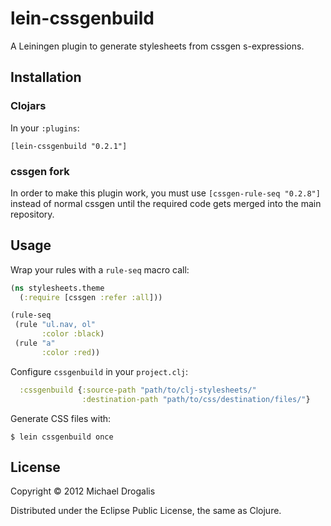 # lein-cssgenbuild

A Leiningen plugin to generate stylesheets from cssgen s-expressions.

## Installation

### Clojars

In your `:plugins`:

    [lein-cssgenbuild "0.2.1"]

### cssgen fork

In order to make this plugin work, you must use `[cssgen-rule-seq "0.2.8"]` instead of normal cssgen until the required code gets merged into the main repository.

## Usage

Wrap your rules with a `rule-seq` macro call:

```clojure
(ns stylesheets.theme
  (:require [cssgen :refer :all]))

(rule-seq
 (rule "ul.nav, ol"
       :color :black)
 (rule "a"
       :color :red))
```

Configure `cssgenbuild` in your `project.clj`:

```clojure
  :cssgenbuild {:source-path "path/to/clj-stylesheets/"
                :destination-path "path/to/css/destination/files/"}
```

Generate CSS files with:

    $ lein cssgenbuild once

## License

Copyright © 2012 Michael Drogalis

Distributed under the Eclipse Public License, the same as Clojure.
